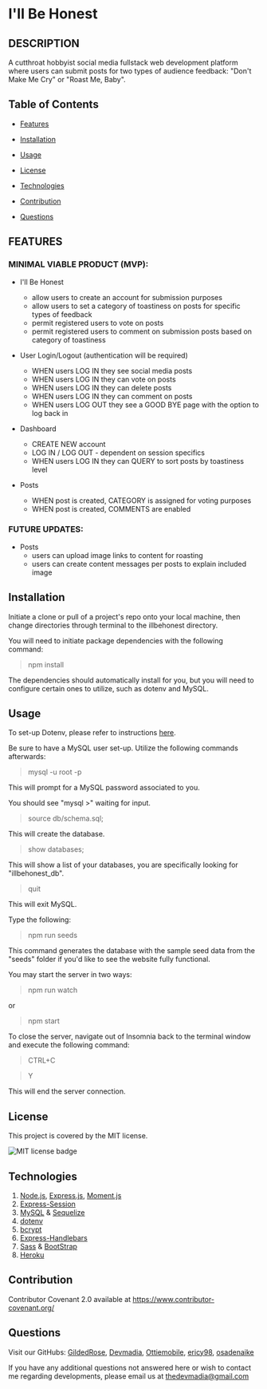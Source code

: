 # I'll Be Honest

## DESCRIPTION
A cutthroat hobbyist social media fullstack web development platform where users can submit posts for two types of audience feedback: "Don't Make Me Cry" or "Roast Me, Baby".


  ## Table of Contents

  * [Features](#features)

  * [Installation](#installation)
  * [Usage](#usage)
  * [License](#license)
  * [Technologies](#technologies)
  * [Contribution](#contribution)
  * [Questions](#questions) 
  
  ## FEATURES
  
  ### MINIMAL VIABLE PRODUCT (MVP):

  * I'll Be Honest 
    * allow users to create an account for submission purposes
    * allow users to set a category of toastiness on posts for specific types of feedback
    * permit registered users to vote on posts
    * permit registered users to comment on submission posts based on category of toastiness

  * User Login/Logout (authentication will be required)
    * WHEN users LOG IN they see social media posts
    * WHEN users LOG IN they can vote on posts
    * WHEN users LOG IN they can delete posts
    * WHEN users LOG IN they can comment on posts
    * WHEN users LOG OUT they see a GOOD BYE page with the option to log back in

  * Dashboard
    * CREATE NEW account
    * LOG IN / LOG OUT - dependent on session specifics
    * WHEN users LOG IN they can QUERY to sort posts by toastiness level

  * Posts
    * WHEN post is created, CATEGORY is assigned for voting purposes
    * WHEN post is created, COMMENTS are enabled
  
  ### FUTURE UPDATES:

  * Posts
    * users can upload image links to content for roasting
    * users can create content messages per posts to explain included image

  ## Installation

  Initiate a clone or pull of a project's repo onto your local machine, then change directories through terminal to the illbehonest directory. 

  You will need to initiate package dependencies with the following command:

  > npm install 

  The dependencies should automatically install for you, but you will need to configure certain ones to utilize, such as dotenv and MySQL.

  ## Usage

  To set-up Dotenv, please refer to instructions [here](https://www.npmjs.com/package/dotenv).

  Be sure to have a MySQL user set-up. Utilize the following commands afterwards:

  > mysql -u root -p

  This will prompt for a MySQL password associated to you.

  You should see "mysql >" waiting for input.

  > source db/schema.sql;

  This will create the database.

  > show databases;

  This will show a list of your databases, you are specifically looking for "illbehonest_db".

  > quit

  This will exit MySQL.

  Type the following: 

  > npm run seeds

  This command generates the database with the sample seed data from the "seeds" folder if you'd like to see the website fully functional.

  You may start the server in two ways:

  > npm run watch

  or 

  > npm start

  To close the server, navigate out of Insomnia back to the terminal window and execute the following command:

  > CTRL+C

  > Y

  This will end the server connection.

  ## License
  This project is covered by the MIT license.

  ![MIT license badge](https://img.shields.io/badge/license-MIT-brightgreen)
  
  ## Technologies

  1. [Node.js](https://www.npmjs.com/package/node), [Express.js](https://www.npmjs.com/package/express), [Moment.js](https://www.npmjs.com/package/moment)
  2. [Express-Session](https://www.npmjs.com/package/express-session)
  3. [MySQL](https://www.npmjs.com/package/mysql2) & [Sequelize](https://www.npmjs.com/package/sequelize)
  4. [dotenv](https://www.npmjs.com/package/dotenv)
  5. [bcrypt](https://www.npmjs.com/package/bcrypt)
  6. [Express-Handlebars](https://www.npmjs.com/package/express-handlebars)
  7. [Sass](https://sass-lang.com/) & [BootStrap](https://getbootstrap.com/)
  8. [Heroku](http://heroku.com/)

  ## Contribution
  Contributor Covenant 2.0 available at https://www.contributor-covenant.org/
  ## Questions

 Visit our GitHubs: [GildedRose](https://github.com/GildedRose), 
 [Devmadia](https://github.com/Devmadia),
 [Ottiemobile](https://github.com/Ottiemobile),
 [ericy98](https://github.com/ericy98),
 [osadenaike](https://github.com/osadenaike)

  If you have any additional questions not answered here or wish to contact me regarding developments, please email us at 
  [thedevmadia@gmail.com](mailto:thedevmadia@gmail.com)




